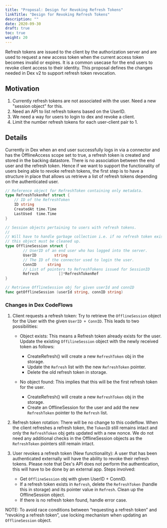 ```yaml
---
title: "Proposal: Design for Revoking Refresh Tokens"
linkTitle: "Design for Revoking Refresh Tokens"
description: ""
date: 2020-09-30
draft: true
toc: true
weight: 20
---
```


Refresh tokens are issued to the client by the authorization server and are used
to request a new access token when the current access token becomes invalid or expires.
It is a common usecase for the end users to revoke client access to their identity.
This proposal defines the changes needed in Dex v2 to support refresh token revocation.

## Motivation

1. Currently refresh tokens are not associated with the user. Need a new "session object" for this.
2. Need an API to list refresh tokens based on the UserID.
3. We need a way for users to login to dex and revoke a client.
4. Limit the number refresh tokens for each user-client pair to 1.

## Details

Currently in Dex when an end user successfully logs in via a connector and has the OfflineAccess
scope set to true, a refresh token is created and stored in the backing datastore. There is no
association between the end user and the refresh token. Hence if we want to support the functionality
of users being able to revoke refresh tokens, the first step is to have a structure in place that allows
us retrieve a list of refresh tokens depending on the authenticated user.

```go
// Reference object for RefreshToken containing only metadata.
type RefreshTokenRef struct {
	// ID of the RefreshToken
	ID string
	CreatedAt time.Time
	LastUsed  time.Time
}

// Session objects pertaining to users with refresh tokens.
//
// Will have to handle garbage collection i.e. if no refresh token exists for a user,
// this object must be cleaned up.
type OfflineSession struct {
        // UserID of an end user who has logged into the server.
        UserID        string
        // The ID of the connector used to login the user.
        ConnID     string
        // List of pointers to RefreshTokens issued for SessionID
        Refresh         []*RefreshTokenRef
}

// Retrieve OfflineSession obj for given userId and connID
func getOfflineSession (userId string, connID string)

```

### Changes in Dex CodeFlows

1. Client requests a refresh token:
   Try to retrieve the `OfflineSession` object for the User with the given `UserID + ConnID`.
   This leads to two possibilities:   
	* Object exists: This means a Refresh token already exists for the user.
          Update the existing `OffilineSession` object with the newly received token as follows:
		* CreateRefresh() will create a new `RefreshToken` obj in the storage.
		* Update the `Refresh` list with the new `RefreshToken` pointer.
		* Delete the old refresh token in storage.

	* No object found: This implies that this will be the first refresh token for the user.
 		* CreateRefresh() will create a new `RefreshToken` obj in the storage.
		* Create an OfflineSession for the user and add the new `RefreshToken` pointer to
		  the `Refresh` list.
                
2. Refresh token rotation:
   There will be no change to this codeflow. When the client refreshes a refresh token, the `TokenID`
   still remains intact and only the `RefreshToken` obj gets updated with a new nonce. We do not need
   any additional checks in the OfflineSession objects as the `RefreshToken` pointers still remain intact.

3. User revokes a refresh token (New functionality):
   A user that has been authenticated externally will have the ability to revoke their refresh tokens.
   Please note that Dex's API does not perform the authentication, this will have to be done by an
   external app.
   Steps involved:
	* Get `OfflineSession` obj with given UserID + ConnID. 
	* If a refresh token exists in `Refresh`, delete the `RefreshToken` (handle this in storage)
	  and its pointer value in `Refresh`. Clean up the OfflineSession object.
	* If there is no refresh token found, handle error case.

NOTE: To avoid race conditions between “requesting a refresh token” and “revoking a refresh token”, use
locking mechanism when updating an `OfflineSession` object.
